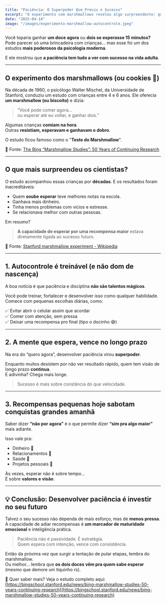 ```yaml
---
title: "Paciência: O Superpoder Que Previu o Sucesso"
excerpt: "O experimento com marshmallows revelou algo surpreendente: quem consegue esperar, costuma vencer. Entenda o porquê — e como treinar isso em você."
date: "2025-04-14"
image: "/images/experimento-marshmallow-autocontrole.jpeg"
---
```


Você toparia ganhar **um doce agora** ou **dois se esperasse 15 minutos?**  
Pode parecer só uma brincadeira com crianças… mas esse foi um dos estudos **mais poderosos da psicologia moderna**.

E ele mostrou que **a paciência tem tudo a ver com sucesso na vida adulta**.

---

## O experimento dos marshmallows (ou cookies 🍪)

Na década de 1960, o psicólogo Walter Mischel, da Universidade de Stanford, conduziu um estudo com crianças entre 4 e 6 anos. Ele oferecia **um marshmallow (ou biscoito)** e dizia:

> “Você pode comer agora…  
> ou esperar até eu voltar, e ganhar dois.”

Algumas crianças **comiam na hora**.  
Outras **resistiam, esperavam e ganhavam o dobro**.

O estudo ficou famoso como o "**Teste do Marshmallow**".

🔗 Fonte: [The Bing “Marshmallow Studies”: 50 Years of Continuing Research](https://bingschool.stanford.edu/news/bing-marshmallow-studies-50-years-continuing-research)

---

## O que mais surpreendeu os cientistas?

O estudo acompanhou essas crianças por **décadas**. E os resultados foram inacreditáveis:

- Quem **soube esperar** teve melhores notas na escola.
- Ganhava mais dinheiro.
- Tinha menos problemas com vícios e estresse.
- Se relacionava melhor com outras pessoas.

Em resumo?  
> **A capacidade de esperar por uma recompensa maior** estava diretamente ligada ao sucesso futuro.

🔗 Fonte: [Stanford marshmallow experiment - Wikipedia](https://en.wikipedia.org/wiki/Stanford_marshmallow_experiment)

---

## 1. Autocontrole é treinável (e não dom de nascença)

A boa notícia é que paciência e disciplina **não são talentos mágicos**.

Você pode treinar, fortalecer e desenvolver isso como qualquer habilidade.  
Comece com pequenas escolhas diárias, como:

✅ Evitar abrir o celular assim que acordar  
✅ Comer com atenção, sem pressa  
✅ Deixar uma recompensa pro final (tipo o docinho 😅)

---

## 2. A mente que espera, vence no longo prazo

Na era do “quero agora”, desenvolver paciência virou **superpoder**.

Enquanto muitos desistem por não ver resultado rápido, quem tem visão de longo prazo **continua**.  
E adivinha? Chega mais longe.

> Sucesso é mais sobre constância do que velocidade.

---

## 3. Recompensas pequenas hoje sabotam conquistas grandes amanhã

Saber dizer **“não por agora”** é o que permite dizer **“sim pra algo maior”** mais adiante.

Isso vale pra:
- Dinheiro 💸  
- Relacionamentos 💛  
- Saúde 💪  
- Projetos pessoais 🚀

Às vezes, esperar não é sobre tempo…  
É sobre **valores e visão**.

---

## 💡 Conclusão: Desenvolver paciência é investir no seu futuro

Talvez o seu sucesso não dependa de mais esforço, mas de **menos pressa**.  
A capacidade de adiar recompensas é **um marcador de maturidade emocional** e inteligência prática.

> Paciência não é passividade. É estratégia.  
> Quem espera com intenção, vence com consistência.

Então da próxima vez que surgir a tentação de pular etapas, lembra do marshmallow.  
Ou melhor… lembra que **os dois doces vêm pra quem sabe esperar** (mesmo que demore um tiquinho rs).

🔗 Quer saber mais? Veja o estudo completo aqui:  
[https://bingschool.stanford.edu/news/bing-marshmallow-studies-50-years-continuing-research](https://bingschool.stanford.edu/news/bing-marshmallow-studies-50-years-continuing-research)